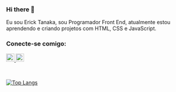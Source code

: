### Hi there 👋

Eu sou Erick Tanaka, sou Programador Front End, atualmente estou aprendendo e criando projetos com HTML, CSS e JavaScript.
<br>
### Conecte-se comigo:
<p>
<a href="https://www.instagram.com/ericktanaka_/">
<img aligh="left" alt="icone-instagram" width="22px" src="https://cdn-icons-png.flaticon.com/512/1936/1936319.png">
</a>
<a href="https://www.linkedin.com/in/ericktanaka/">
<img src="https://cdn-icons-png.flaticon.com/512/61/61109.png" alt="logo-likedin" width="22px" aligh="left">
</a>
</p>
<br/>

[![Top Langs](https://github-readme-stats.vercel.app/api/top-langs/?username=ericktanaka)](https://github.com/anuraghazra/github-readme-stats)

